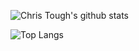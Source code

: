 ![Chris Tough's github stats](https://github-readme-stats.vercel.app/api?username=iamchristough&count_private=true&theme=dark&show_icons=true&hide=stars,contribs)

![Top Langs](https://github-readme-stats.vercel.app/api/top-langs/?username=iamchristough&theme=dark&show_icons=true&count_private=true)
